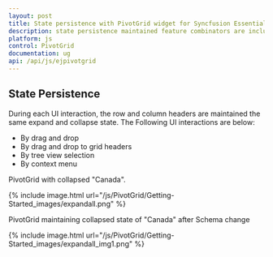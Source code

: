 ```yaml
---
layout: post
title: State persistence with PivotGrid widget for Syncfusion Essential JS
description: state persistence maintained feature combinators are included like soring, filtering and drillthrough.
platform: js
control: PivotGrid
documentation: ug
api: /api/js/ejpivotgrid
---
```


## State Persistence

During each UI interaction, the row and column headers are maintained the same expand and collapse state. The Following UI interactions are below:

* By drag and drop
* By drag and drop to grid headers
* By tree view selection
* By context menu


PivotGrid with collapsed "Canada".

{% include image.html url="/js/PivotGrid/Getting-Started_images/expandall.png" %}


PivotGrid maintaining collapsed state of "Canada" after Schema change

{% include image.html url="/js/PivotGrid/Getting-Started_images/expandall_img1.png" %}